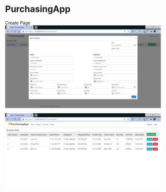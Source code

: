 # PurchasingApp
 Create Page
![dialogbox](https://github.com/adepamungkas/PurchasingApp/blob/main/doc/purchase-dialogbox.JPG)

![dialogbox](https://github.com/adepamungkas/PurchasingApp/blob/main/doc/List.JPG)

